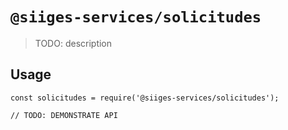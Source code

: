 # `@siiges-services/solicitudes`

> TODO: description

## Usage

```
const solicitudes = require('@siiges-services/solicitudes');

// TODO: DEMONSTRATE API
```
